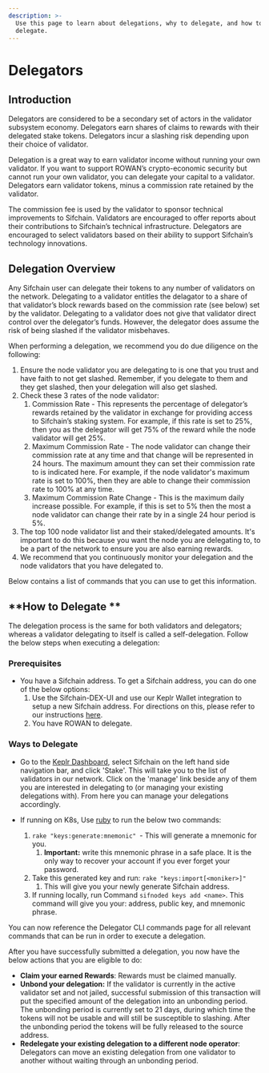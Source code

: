 ```yaml
---
description: >-
  Use this page to learn about delegations, why to delegate, and how to
  delegate.
---
```


# Delegators

## **Introduction**

Delegators are considered to be a secondary set of actors in the validator subsystem economy. Delegators earn shares of claims to rewards with their delegated stake tokens. Delegators incur a slashing risk depending upon their choice of validator.

Delegation is a great way to earn validator income without running your own validator.  If you want to support ROWAN’s crypto-economic security but cannot run your own validator, you can delegate your capital to a validator. Delegators earn validator tokens, minus a commission rate retained by the validator.

The commission fee is used by the validator to sponsor technical improvements to Sifchain. Validators are encouraged to offer reports about their contributions to Sifchain’s technical infrastructure. Delegators are encouraged to select validators based on their ability to support Sifchain’s technology innovations.

## **Delegation Overview**

Any Sifchain user can delegate their tokens to any number of validators on the network. Delegating to a validator entitles the delagator to a share of that validator’s block rewards based on the commission rate (see below) set by the validator. Delegating to a validator does not give that validator direct control over the delegator’s funds. However, the delegator does assume the risk of being slashed if the validator misbehaves.&#x20;

When performing a delegation, we recommend you do due diligence on the following:

1. Ensure the node validator you are delegating to is one that you trust and have faith to not get slashed. Remember, if you delegate to them and they get slashed, then your delegation will also get slashed.
2. Check these 3 rates of the node validator:&#x20;
   1. Commission Rate - This represents the percentage of delegator’s rewards retained by the validator in exchange for providing access to Sifchain’s staking system. For example, if this rate is set to 25%, then you as the delegator will get 75% of the reward while the node validator will get 25%.
   2. Maximum Commission Rate - The node validator can change their commission rate at any time and that change will be represented in 24 hours. The maximum amount they can set their commission rate to is indicated here. For example, if the node validator's maximum rate is set to 100%, then they are able to change their commission rate to 100% at any time.
   3. Maximum Commission Rate Change - This is the maximum daily increase possible. For example, if this is set to 5% then the most a node validator can change their rate by in a single 24 hour period is 5%.
3. The top 100 node validator list and their staked/delegated amounts. It's important to do this because you want the node you are delegating to, to be a part of the network to ensure you are also earning rewards.
4. We recommend that you continuously monitor your delegation and the node validators that you have delegated to.

Below contains a list of commands that you can use to get this information.

## **How to Delegate **

The delegation process is the same for both validators and delegators; whereas a validator delegating to itself is called a self-delegation. Follow the below steps when executing a delegation:

### Prerequisites &#x20;

* You have a Sifchain address. To get a Sifchain address, you can do one of the below options:
  1. Use the Sifchain-DEX-UI and use our Keplr Wallet integration to setup a new Sifchain address. For directions on this, please refer to our instructions [here](https://docs.sifchain.finance/resources/sifchain-dex-ui#create-or-import-a-sifchain-address-with-keplr-wallet).
  2. You have ROWAN to delegate.&#x20;

### Ways to Delegate &#x20;

* Go to the [Keplr Dashboard](https://wallet.keplr.app/#/dashboard), select Sifchain on the left hand side navigation bar, and click 'Stake'. This will take you to the list of validators in our network. Click on the 'manage' link beside any of them you are interested in delegating to (or managing your existing delegations with). From here you can manage your delegations accordingly.



* If running on K8s, Use [ruby](https://www.ruby-lang.org/en/documentation/installation/) to run the below two commands:
  1. `rake "keys:generate:mnemonic" `- This will generate a mnemonic for you.
     1. **Important:** write this mnemonic phrase in a safe place. It is the only way to recover your account if you ever forget your password.
  2. Take this generated key and run: `rake "keys:import[<moniker>]"`
     1. This will give you your newly generate Sifchain address.
  3. If running locally, run Command `sifnoded keys add <name>`.  This command will give you your: address, public key, and mnemonic phrase.&#x20;

You can now reference the Delegator CLI commands page for all relevant commands that can be run in order to execute a delegation.

After you have successfully submitted a delegation, you now have the below actions that you are eligible to do:

* **Claim your earned Rewards**: Rewards must be claimed manually.
* **Unbond your delegation:** If the validator is currently in the active validator set and not jailed, successful submission of this transaction will put the specified amount of the delegation into an unbonding period. The unbonding period is currently set to 21 days, during which time the tokens will not be usable and will still be susceptible to slashing. After the unbonding period the tokens will be fully released to the source address.
* **Redelegate your existing delegation to a different node operator**: Delegators can move an existing delegation from one validator to another without waiting through an unbonding period.&#x20;

